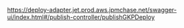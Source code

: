 https://deploy-adapter.jet.prod.aws.jpmchase.net/swagger-ui/index.html#/publish-controller/publishGKPDeploy
